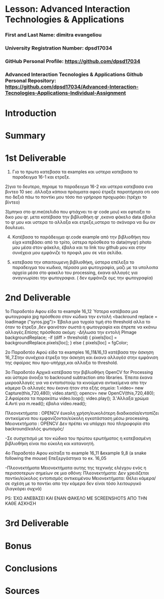 # Lesson: Advanced Interaction Technologies & Applications

### First and Last Name: dimitra evangeliou
### University Registration Number: dpsd17034
### GitHub Personal Profile: https://github.com/dpsd17034
### Advanced Interaction Tecnologies & Applications Github Personal Repository: https://github.com/dpsd17034/Advanced-Interaction-Tecnologies-Applications-Individual-Assignment

# Introduction

# Summary


# 1st Deliverable

1) Για το πρωτο κατεβασα τα examples και υστερα κατεβασα το παραδειγμα 16-1 και ετρεξε.

2)για το δευτερο, πηραμε το παραδειγμα 16-2 και υστερα κατεβασα ενα βιντεο 10 sec .άλλαξα κάποια πράγματα  αφού έτρεξε παρατήρησα οτι οσο πιο δεξιά πάω το ποντίκι μου τόσο πιο γρήρορα προχωράει (τρέχει το βίντεο)

3)μπηκα στο qr.me(σελιδα που φτιάχνει το qr code μου) και εφτιαξα το δικο μου qr. μετα κατέβασα την βιβλιοθήκη qr ,εκανα φάκελο data έβαλα το qr μου και υστερα το αλλαξα και ετρεξε,υστερα το σκάναρα να δω αν δουλευει.

4) Κατέβασα το παράδειγμα qr.code example από την βιβλιοθήκη που είχα κατεβάσει από το τρίτο, ύστερα πρόσθεσα το data(myqr) photo μου μέσα στον φάκελο, έβαλα και το link του github μου και στην συνέχεια μου εμφάνιζε το προφιλ μου σε νέα σελίδα.

5) κατεβασα την απαιτουμενη βιβλιοθήκη, ύστερα επέλεξα το παραδειγμα του κωδικα, πέρασα μια φωτογραφία, μαζι με τα υπολοιπα αρχεία μέσα στο φακελο του processing, έκανα αλλαγές για αναγνωρίσει την φωτογραφια. ( δεν εμφάνιζε ομς την φωτογραφία)

# 2nd Deliverable
1o Παραδοτέο
Αφου είδα το example 16_12
Ύστερα κατέβασα μια φωτογραφία jpg πρόσθεσα στον κώδικα την εντολή <backround replace = loadimage ("syros.jpg")> Έβαλα μια τυχαία τιμή στο threshold αλλα το όταν το έτρεξα ,δεν φαινόταν σωστά η φωτογραφία και έπρεπε να κκάνω αλλαγές.Επίσης πρόσθεσα ακόμη:
-Δήλωσα την εντολή PImage backgroundReplace;
-if (diff > threshold) { pixels[loc] = backgroundReplace.pixels[loc]; } else { pixels[loc] = fgColor; 

2o Παραδοτέο
Αφού είδα τα examples 16_11&16_13
κατέβασα την άσκηση 16_7.Στην συνέχεια έτρεξα την άσκηση και έκανα αλλαγέσ στην εμφάνιση της σφαίρας που προ-υπήρχε,και αλλαξα το threshold.


3o Παραδοτέο
Αρχικά κατέβασα την βιβλιοθήκη OpenCV for Processing και ύστερα άνοιξα το backround subtraction απο libraries. Έπειτα έκανα μικροαλλαγές για να εντοπιστούμ τα κινούμενα αντικείμενα απο την κάμερα
Οι αλλαγές που έκανα ήταν στα εξής σημεία: 1.video= new Capture(this,720,480); video.start(); opencv= new OpenCV(this,720,480); 2.Αφαίρεσα τα παρακάτω video.loop(); video.play(); 3.'Αλλαξα χρώμα 4.Αντί για m.read(); έβαλα video.read();

Πλεονεκτήματα : OPENCV
έυκολη χρήση/ευκολότερη διαδικασία/εντοπίζει αντικείμενα που εμφανίζονται/εύκολη εγκατάσταση μέσω processing.
Μειονεκτήματα : OPENCV
Δεν πρέπει να υπάρχει πού πληροφορία στο backround/καλός φωτισμός/

-Σε συσχετισμό με τον κώδικα του πρώτου ερωτήματος η κατεβασμένη βιβλιοθήκη είναι πιο εύκολη και κατανοητή.


4ο Παραδοτέο 
Αφου κοίταξα το example 16_11 &example 9_8 (a snake  following the mouse) Επεξεργάστηκα το ex. 16_05 

-Πλεονεκτήματα Μειονεκτήματα αυτης της τεχνικής ελέγχου ενός η περισσοτερων σημείων σε μια οθόνη:
Πλεονεκτήματα:
Δεν χρειάζεται ποντίκι/εύκολος εντοπισμός αντικειμένου
Μειονεκτήματα:
Θέλει κάμερα/σε σχέση με το ποντίκι απο την κάμερα δεν είναι τόσο λειτουργικό (λαγκάρει συχνά)


PS: ΈΧΩ ΑΝΕΒΆΣΕΙ ΚΑΙ ΕΝΑΝ ΦΆΚΕΛΟ ΜΕ SCREENSHOTS ΑΠΟ ΤΗΝ ΚΑΘΕ ΑΣΚΗΣΗ 


# 3rd Deliverable 
 


# Bonus 


# Conclusions


# Sources
